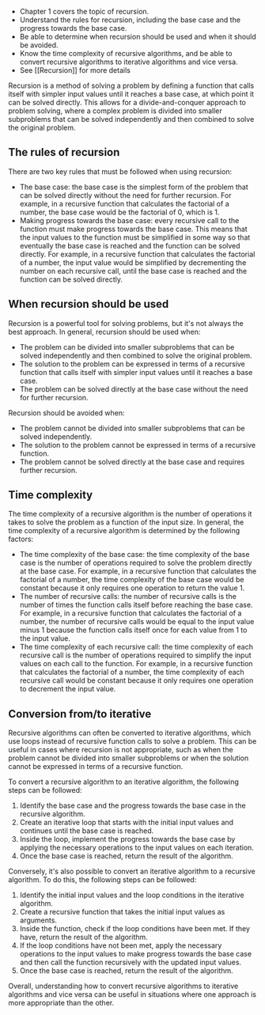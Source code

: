 -   Chapter 1 covers the topic of recursion.
-   Understand the rules for recursion, including the base case and the progress towards the base case.
-   Be able to determine when recursion should be used and when it should be avoided.
-   Know the time complexity of recursive algorithms, and be able to convert recursive algorithms to iterative algorithms and vice versa.
-  See [[Recursion]] for more details

Recursion is a method of solving a problem by defining a function that calls itself with simpler input values until it reaches a base case, at which point it can be solved directly. This allows for a divide-and-conquer approach to problem solving, where a complex problem is divided into smaller subproblems that can be solved independently and then combined to solve the original problem.

## The rules of recursion

There are two key rules that must be followed when using recursion:

-   The base case: the base case is the simplest form of the problem that can be solved directly without the need for further recursion. For example, in a recursive function that calculates the factorial of a number, the base case would be the factorial of 0, which is 1.
-   Making progress towards the base case: every recursive call to the function must make progress towards the base case. This means that the input values to the function must be simplified in some way so that eventually the base case is reached and the function can be solved directly. For example, in a recursive function that calculates the factorial of a number, the input value would be simplified by decrementing the number on each recursive call, until the base case is reached and the function can be solved directly.

## When recursion should be used

Recursion is a powerful tool for solving problems, but it's not always the best approach. In general, recursion should be used when:

-   The problem can be divided into smaller subproblems that can be solved independently and then combined to solve the original problem.
-   The solution to the problem can be expressed in terms of a recursive function that calls itself with simpler input values until it reaches a base case.
-   The problem can be solved directly at the base case without the need for further recursion.

Recursion should be avoided when:

-   The problem cannot be divided into smaller subproblems that can be solved independently.
-   The solution to the problem cannot be expressed in terms of a recursive function.
-   The problem cannot be solved directly at the base case and requires further recursion.

## Time complexity

The time complexity of a recursive algorithm is the number of operations it takes to solve the problem as a function of the input size. In general, the time complexity of a recursive algorithm is determined by the following factors:

-   The time complexity of the base case: the time complexity of the base case is the number of operations required to solve the problem directly at the base case. For example, in a recursive function that calculates the factorial of a number, the time complexity of the base case would be constant because it only requires one operation to return the value 1.
-   The number of recursive calls: the number of recursive calls is the number of times the function calls itself before reaching the base case. For example, in a recursive function that calculates the factorial of a number, the number of recursive calls would be equal to the input value minus 1 because the function calls itself once for each value from 1 to the input value.
-   The time complexity of each recursive call: the time complexity of each recursive call is the number of operations required to simplify the input values on each call to the function. For example, in a recursive function that calculates the factorial of a number, the time complexity of each recursive call would be constant because it only requires one operation to decrement the input value.

## Conversion from/to iterative

Recursive algorithms can often be converted to iterative algorithms, which use loops instead of recursive function calls to solve a problem. This can be useful in cases where recursion is not appropriate, such as when the problem cannot be divided into smaller subproblems or when the solution cannot be expressed in terms of a recursive function.

To convert a recursive algorithm to an iterative algorithm, the following steps can be followed:

1.  Identify the base case and the progress towards the base case in the recursive algorithm.
2.  Create an iterative loop that starts with the initial input values and continues until the base case is reached.
3.  Inside the loop, implement the progress towards the base case by applying the necessary operations to the input values on each iteration.
4.  Once the base case is reached, return the result of the algorithm.

Conversely, it's also possible to convert an iterative algorithm to a recursive algorithm. To do this, the following steps can be followed:

1.  Identify the initial input values and the loop conditions in the iterative algorithm.
2.  Create a recursive function that takes the initial input values as arguments.
3.  Inside the function, check if the loop conditions have been met. If they have, return the result of the algorithm.
4.  If the loop conditions have not been met, apply the necessary operations to the input values to make progress towards the base case and then call the function recursively with the updated input values.
5.  Once the base case is reached, return the result of the algorithm.

Overall, understanding how to convert recursive algorithms to iterative algorithms and vice versa can be useful in situations where one approach is more appropriate than the other.